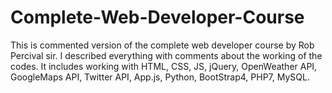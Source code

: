 # Complete-Web-Developer-Course
This is commented version of the complete web developer course by Rob Percival sir. I described everything with comments about the working of the codes. It includes working with HTML, CSS, JS, jQuery, OpenWeather API, GoogleMaps API, Twitter API, App.js, Python, BootStrap4, PHP7, MySQL.
